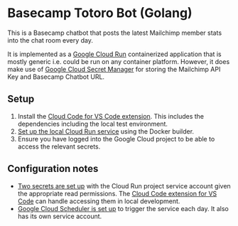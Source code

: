 # Basecamp Totoro Bot (Golang)

This is a Basecamp chatbot that posts the latest Mailchimp member stats into the
chat room every day.

It is implemented as a [Google Cloud Run](https://cloud.google.com/run/docs/quickstarts/build-and-deploy/go)
containerized application that is mostly generic i.e. could be run on any
container platform. However, it does make use of [Google Cloud Secret Manager](https://cloud.google.com/run/docs/configuring/secrets) for storing the Mailchimp API Key and Basecamp Chatbot URL.

## Setup

1. Install the [Cloud Code for VS Code extension](https://cloud.google.com/code/docs/vscode/install). This includes the dependencies including the local test environment.
2. [Set up the local Cloud Run service](https://cloud.google.com/code/docs/vscode/developing-a-cloud-run-service) using the Docker builder.
3. Ensure you have logged into the Google Cloud project to be able to access the relevant secrets.

## Configuration notes

* [Two secrets are set up](https://console.cloud.google.com/security/secret-manager?project=bc-totorobot-go) with the Cloud Run project service account given the appropriate read permissions. The [Cloud Code extension for VS Code](https://cloud.google.com/code/docs/vscode/secret-manager) can handle accessing them in local development.
* [Google Cloud Scheduler is set up](https://cloud.google.com/run/docs/triggering/using-scheduler) to trigger the service each day. It also has its own service account.
